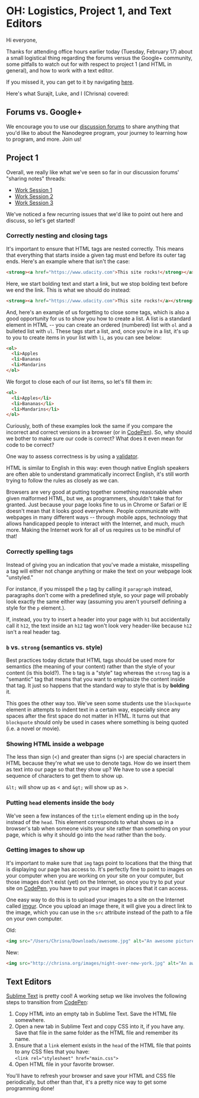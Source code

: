 # OH: Logistics, Project 1, and Text Editors

Hi everyone,

Thanks for attending office hours earlier today (Tuesday, February 17) about a
small logistical thing regarding the forums versus the Google+ community, some
pitfalls to watch out for with respect to project 1 (and HTML in general), and
how to work with a text editor.

If you missed it, you can get to it by navigating [here][hangout].

Here's what Surajit, Luke, and I (Chrisna) covered:

## Forums vs. Google+

We encourage you to use our [discussion forums][discourse] to share anything
that you'd like to about the Nanodegree program, your journey to learning how
to program, and more. Join us!

## Project 1

Overall, we really like what we've seen so far in our discussion forums'
"sharing notes" threads:

- [Work Session 1][ws1]
- [Work Session 2][ws2]
- [Work Session 3][ws3]

We've noticed a few recurring issues that we'd like to point out here and
discuss, so let's get started!

### Correctly nesting and closing tags

It's important to ensure that HTML tags are nested correctly. This means that
everything that starts inside a given tag must end before its outer tag ends.
Here's an example where that isn't the case:

```html
<strong><a href="https://www.udacity.com">This site rocks!</strong></a>
```

Here, we start bolding text and start a link, but we stop bolding text before
we end the link. This is what we should do instead:

```html
<strong><a href="https://www.udacity.com">This site rocks!</a></strong>
```

And, here's an example of us forgetting to close some tags, which is also a
good opportunity for us to show you how to create a list. A list is a standard
element in HTML -- you can create an ordered (numbered) list with `ol` and a
bulleted list with `ul`. These tags start a list, and, once you're in a list,
it's up to you to create items in your list with `li`, as you can see below:

```html
<ol>
  <li>Apples
  <li>Bananas
  <li>Mandarins
</ol>
```

We forgot to close each of our list items, so let's fill them in:

```html
<ol>
  <li>Apples</li>
  <li>Bananas</li>
  <li>Mandarins</li>
</ol>
```

Curiously, both of these examples look the same if you compare the incorrect
and correct versions in a browser (or in [CodePen][cp]). So, why should we
bother to make sure our code is correct? What does it even mean for code to be
correct?

One way to assess correctness is by using a [validator][w3c].

HTML is similar to English in this way: even though native English speakers are
often able to understand grammatically incorrect English, it's still worth
trying to follow the rules as closely as we can.

Browsers are very good at putting together something reasonable when given
malformed HTML, but we, as programmers, shouldn't take that for granted. Just
because your page looks fine to us in Chrome or Safari or IE doesn't mean that
it looks good everywhere. People communicate with webpages in many different
ways -- through mobile apps, technology that allows handicapped people to
interact with the Internet, and much, much more. Making the Internet work for
all of us requires us to be mindful of that!

### Correctly spelling tags

Instead of giving you an indication that you've made a mistake, misspelling a
tag will either not change anything or make the text on your webpage look
"unstyled."

For instance, if you misspell the `p` tag by calling it `paragraph` instead,
paragraphs don't come with a predefined style, so your page will probably look
exactly the same either way (assuming you aren't yourself defining a style for
the `p` element.).

If, instead, you try to insert a header into your page with `h1` but
accidentally call it `h12`, the text inside an `h12` tag won't look very
header-like because `h12` isn't a real header tag.

### `b` vs. `strong` (semantics vs. style)

Best practices today dictate that HTML tags should be used more for semantics
(the meaning of your content) rather than the style of your content (is this
bold?). The `b` tag is a "style" tag whereas the `strong` tag is a "semantic"
tag that means that you want to emphasize the content inside that tag. It just
so happens that the standard way to style that is by **bolding** it.

This goes the other way too. We've seen some students use the `blockquote`
element in attempts to indent text in a certain way, especially since any
spaces after the first space do not matter in HTML. It turns out that
`blockquote` should only be used in cases where something is being quoted (i.e.
a novel or movie).

### Showing HTML inside a webpage

The less than sign (&lt;) and greater than signs (&gt;) are special characters
in HTML because they're what we use to denote tags. How do we insert them as
text into our page so that they show up? We have to use a special sequence of
characters to get them to show up.

`&lt;` will show up as &lt; and `&gt;` will show up as &gt;.

### Putting `head` elements inside the `body`

We've seen a few instances of the `title` element ending up in the `body`
instead of the `head`. This element corresponds to what shows up in a browser's
tab when someone visits your site rather than something on your page, which is
why it should go into the `head` rather than the `body`.

### Getting images to show up

It's important to make sure that `img` tags point to locations that the thing
that is displaying our page has access to. It's perfectly fine to point to
images on your computer when you are working on your site on your computer, but
those images don't exist (yet) on the Internet, so once you try to put your
site on [CodePen][cp], you have to put your images in places that it can
access.

One easy way to do this is to upload your images to a site on the Internet
called [imgur][i]. Once you upload an image there, it will give you a direct
link to the image, which you can use in the `src` attribute instead of the path
to a file on your own computer.

Old:

```html
<img src="/Users/Chrisna/Downloads/awesome.jpg" alt="An awesome picture">
```

New:

```html
<img src="http://chrisna.org/images/night-over-new-york.jpg" alt="An awesome picture">
```

## Text Editors

[Sublime Text][st] is pretty cool! A working setup we like involves the
following steps to transition from [CodePen][cp]:

1. Copy HTML into an empty tab in Sublime Text. Save the HTML file somewhere.
2. Open a new tab in Sublime Text and copy CSS into it, if you have any. Save
   that file in the same folder as the HTML file and remember its name.
3. Ensure that a `link` element exists in the `head` of the HTML file that
   points to any CSS files that you have:  
   `<link rel="stylesheet" href="main.css">`
4. Open HTML file in your favorite browser.

You'll have to refresh your browser and save your HTML and CSS file
periodically, but other than that, it's a pretty nice way to get some
programming done!

[hangout]: https://plus.google.com/events/cpuimfqjau4fv3nra5a98dnving
[discourse]: http://discussions.udacity.com
[ws1]: http://discussions.udacity.com/t/sharing-work-session-1-notes/2597
[ws2]: http://discussions.udacity.com/t/sharing-work-session-2-notes/2695
[ws3]: http://discussions.udacity.com/t/sharing-work-session-3-notes/3850
[cp]: http://codepen.io/pen/
[w3c]: http://validator.w3.org
[i]: http://imgur.com
[st]: http://www.sublimetext.com
